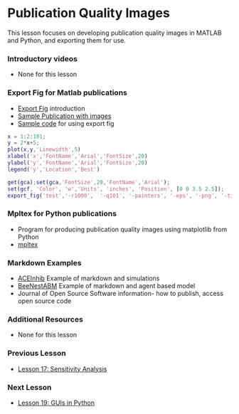 # **Publication Quality Images**
This lesson focuses on developing publication quality images in MATLAB and Python, and exporting them for use.

### **Introductory videos**
 * None for this lesson
 
### **Export Fig for Matlab publications**
* [Export Fig](https://github.com/altmany/export_fig) introduction
* [Sample Publication with images](/Ford%20Versypt%2C%20Harrell%2C%20and%20McPeak%2C%20Computers%20and%20Chem%20Eng%202017.pdf)
* [Sample code](/CHEclassFa20/In%20Class%20Problem%20Solutions/MATLAB/export_fig_example.m) for using export fig
```MATLAB
x = 1:2:101;
y = 2*x+5;
plot(x,y,'Linewidth',5)
xlabel('x','FontName','Arial','FontSize',20)
ylabel('y','FontName','Arial','FontSize',20)
legend('y','Location','Best')

get(gca);set(gca,'FontSize',20,'FontName','Arial');
set(gcf, 'Color', 'w','Units', 'inches', 'Position', [0 0 3.5 2.5]);
export_fig('test','-r1000',  '-q101', '-painters', '-eps', '-png', '-tiff');
```
### **Mpltex for Python publications**
  * Program for producing publication quality images using matplotlib from Python
  * [mpltex](https://github.com/liuyxpp/mpltex)
### **Markdown Examples**
* [ACEInhib](https://github.com/ashleefv/ACEInhibPKPD) Example of markdown and simulations
* [BeeNestABM](https://github.com/ashleefv/BeeNestABM) Example of markdown and agent based model
* Journal of Open Source Software information- how to publish, access open source code

### **Additional Resources**
* None for this lesson

### **Previous Lesson**
 * [Lesson 17: Sensitivity Analysis](/L17:%20Sensitivity%20Analysis.md)
### **Next Lesson**
 * [Lesson 19: GUIs in Python](/L19:%20GUIs%20in%20Python.md)
